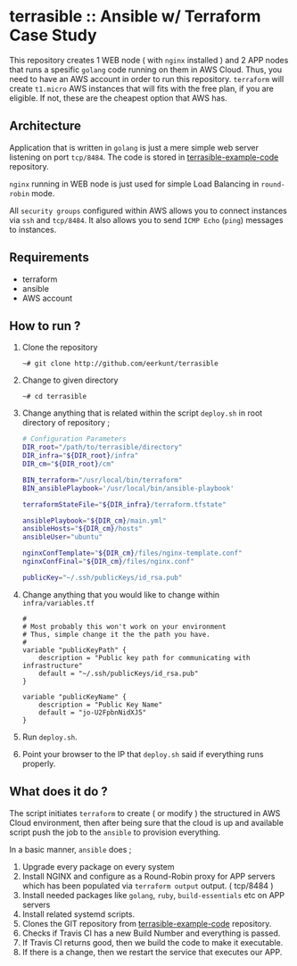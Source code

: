 # terrasible :: Ansible w/ Terraform Case Study

This repository creates 1 WEB node ( with `nginx` installed ) and 2 APP nodes that runs a spesific `golang` code running on them in AWS Cloud. Thus, you need to have an AWS account in order to run this repository. `terraform` will create `t1.micro` AWS instances that will fits with the free plan, if you are eligible. If not, these are the cheapest option that AWS has.

## Architecture

Application that is written in `golang` is just a mere simple web server listening on port `tcp/8484`. The code is stored in [terrasible-example-code](http://github.com/eerkunt/terrasible-example-code) repository.

`nginx` running in WEB node is just used for simple Load Balancing in `round-robin` mode.

All `security groups` configured within AWS allows you to connect instances via `ssh` and `tcp/8484`. It also allows you to send `ICMP Echo` (`ping`) messages to instances.

## Requirements

- terraform
- ansible
- AWS account

## How to run ?

1. Clone the repository

	`~# git clone http://github.com/eerkunt/terrasible`

2. Change to given directory
	
	`~# cd terrasible`

3. Change anything that is related within the script `deploy.sh` in root directory of repository ;

	```bash
	# Configuration Parameters
	DIR_root="/path/to/terrasible/directory"
	DIR_infra="${DIR_root}/infra"
	DIR_cm="${DIR_root}/cm"

	BIN_terraform="/usr/local/bin/terraform"
	BIN_ansiblePlaybook='/usr/local/bin/ansible-playbook'

	terraformStateFile="${DIR_infra}/terraform.tfstate"

	ansiblePlaybook="${DIR_cm}/main.yml"
	ansibleHosts="${DIR_cm}/hosts"
	ansibleUser="ubuntu"

	nginxConfTemplate="${DIR_cm}/files/nginx-template.conf"
	nginxConfFinal="${DIR_cm}/files/nginx.conf"

	publicKey="~/.ssh/publicKeys/id_rsa.pub"
	```
	
4. Change anything that you would like to change within `infra/variables.tf` 

	```
	#
	# Most probably this won't work on your environment
	# Thus, simple change it the the path you have.
	#
	variable "publicKeyPath" {
  		description = "Public key path for communicating with infrastructure"
  		default = "~/.ssh/publicKeys/id_rsa.pub"
	}

	variable "publicKeyName" {
  		description = "Public Key Name"
  		default = "jo-U2FpbnNidXJ5"
	}
	```
5. Run `deploy.sh`.

6. Point your browser to the IP that `deploy.sh` said if everything runs properly.

## What does it do ?

The script initiates `terraform` to create ( or modify ) the structured in AWS Cloud environment, then after being sure that the cloud is up and available script push the job to the `ansible` to provision everything.

In a basic manner, `ansible` does ;

1. Upgrade every package on every system
2. Install NGINX and configure as a Round-Robin proxy for APP servers which has been populated via `terraform output` output. ( tcp/8484 )
3. Install needed packages like `golang`, `ruby`, `build-essentials` etc on APP servers
4. Install related systemd scripts.
5. Clones the GIT repository from [terrasible-example-code](http://github.com/eerkunt/terrasible-example-code) repository.
6. Checks if Travis CI has a new Build Number and everything is passed.
7. If Travis CI returns good, then we build the code to make it executable.
8. If there is a change, then we restart the service that executes our APP.

	




